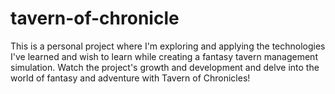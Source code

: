 # tavern-of-chronicle
This is a personal project where I'm exploring and applying the technologies I've learned and wish to learn while creating a fantasy tavern management simulation. Watch the project's growth and development and delve into the world of fantasy and adventure with Tavern of Chronicles!

